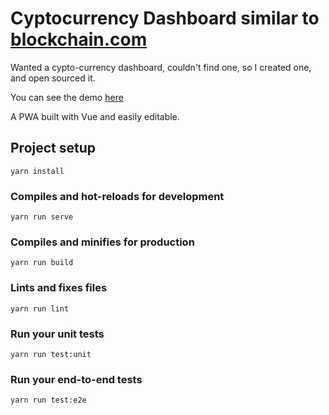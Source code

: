 # Cyptocurrency Dashboard similar to [blockchain.com](blockchain.com)

Wanted a cypto-currency dashboard, couldn't find one, so I created one, and open sourced it.

You can see the demo [here](https://bones-dashboard.firebaseapp.com/)

A PWA built with Vue and easily editable.

## Project setup
```
yarn install
```

### Compiles and hot-reloads for development
```
yarn run serve
```

### Compiles and minifies for production
```
yarn run build
```

### Lints and fixes files
```
yarn run lint
```

### Run your unit tests
```
yarn run test:unit
```

### Run your end-to-end tests
```
yarn run test:e2e
```
